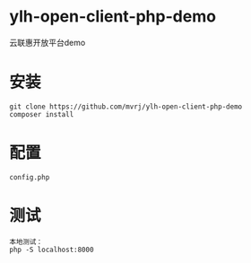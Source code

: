 # ylh-open-client-php-demo
云联惠开放平台demo

# 安装
```
git clone https://github.com/mvrj/ylh-open-client-php-demo
composer install
```

# 配置

```
config.php

```

# 测试

```
本地测试：
php -S localhost:8000
```

